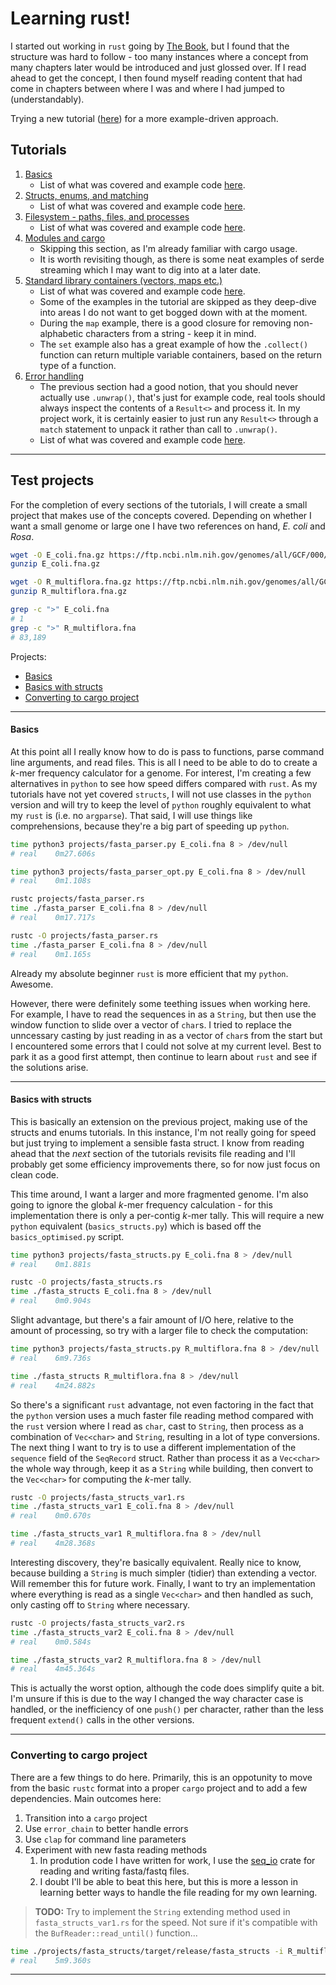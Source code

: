 # Learning rust!

I started out working in `rust` going by [The Book](https://doc.rust-lang.org/book/), but I found that the structure was hard to follow - too many instances where a concept from many chapters later would be introduced and just glossed over. If I read ahead to get the concept, I then found myself reading content that had come in chapters between where I was and where I had jumped to (understandably).

Trying a new tutorial ([here](https://stevedonovan.github.io/rust-gentle-intro/)) for a more example-driven approach.

## Tutorials

1. [Basics](https://stevedonovan.github.io/rust-gentle-intro/1-basics.html)
   * List of what was covered and example code [here](docs/1.basics.md).
1. [Structs, enums, and matching](https://stevedonovan.github.io/rust-gentle-intro/2-structs-enums-lifetimes.html)
   * List of what was covered and example code [here](docs/2.structs_enums.md).
1. [Filesystem - paths, files, and processes](https://stevedonovan.github.io/rust-gentle-intro/3-filesystem.html)
   * List of what was covered and example code [here](docs/3.filesystem.md).
1. [Modules and cargo](https://stevedonovan.github.io/rust-gentle-intro/4-modules.html)
   * Skipping this section, as I'm already familiar with cargo usage.
   * It is worth revisiting though, as there is some neat examples of serde streaming which I may want to dig into at a later date.
1. [Standard library containers (vectors, maps etc.)](https://stevedonovan.github.io/rust-gentle-intro/5-stdlib-containers.html)
   * List of what was covered and example code [here](docs/5.containers.md).
   * Some of the examples in the tutorial are skipped as they deep-dive into areas I do not want to get bogged down with at the moment.
   * During the `map` example, there is a good closure for removing non-alphabetic characters from a string - keep it in mind.
   * The `set` example also has a great example of how the `.collect()` function can return multiple variable containers, based on the return type of a function.
1. [Error handling](https://stevedonovan.github.io/rust-gentle-intro/6-error-handling.html)
   * The previous section had a good notion, that you should never actually use `.unwrap()`, that's just for example code, real tools should always inspect the contents of a `Result<>` and process it. In my project work, it is certainly easier to just run any `Result<>` through a `match` statement to unpack it rather than call to `.unwrap()`.
   * List of what was covered and example code [here](docs/6.error_handling.md).

---

## Test projects

For the completion of every sections of the tutorials, I will create a small project that makes use of the concepts covered. Depending on whether I want a small genome or large one I have two references on hand, *E. coli* and *Rosa*.

```bash
wget -O E_coli.fna.gz https://ftp.ncbi.nlm.nih.gov/genomes/all/GCF/000/005/845/GCF_000005845.2_ASM584v2/GCF_000005845.2_ASM584v2_genomic.fna.gz
gunzip E_coli.fna.gz

wget -O R_multiflora.fna.gz https://ftp.ncbi.nlm.nih.gov/genomes/all/GCA/002/564/525/GCA_002564525.1_RMU_r2.0/GCA_002564525.1_RMU_r2.0_genomic.fna.gz
gunzip R_multiflora.fna.gz

grep -c ">" E_coli.fna
# 1
grep -c ">" R_multiflora.fna
# 83,189
```

Projects:

* [Basics](#basics)
* [Basics with structs](#basics-with-structs)
* [Converting to cargo project](#converting-to-cargo-project)

---

#### Basics

At this point all I really know how to do is pass to functions, parse command line arguments, and read files. This is all I need to be able to do to create a *k*-mer frequency calculator for a genome. For interest, I'm creating a few alternatives in `python` to see how speed differs compared with `rust`. As my tutorials have not yet covered `structs`, I will not use classes in the `python` version and will try to keep the level of `python` roughly equivalent to what my `rust` is (i.e. no `argparse`). That said, I will use things like comprehensions, because they're a big part of speeding up `python`.

```bash
time python3 projects/fasta_parser.py E_coli.fna 8 > /dev/null
# real    0m27.606s

time python3 projects/fasta_parser_opt.py E_coli.fna 8 > /dev/null
# real    0m1.108s

rustc projects/fasta_parser.rs
time ./fasta_parser E_coli.fna 8 > /dev/null
# real    0m17.717s

rustc -O projects/fasta_parser.rs
time ./fasta_parser E_coli.fna 8 > /dev/null
# real    0m1.165s
```

Already my absolute beginner `rust` is more efficient that my `python`. Awesome.

However, there were definitely some teething issues when working here. For example, I have to read the sequences in as a `String`, but then use the window function to slide over a vector of `char`s. I tried to replace the unncessary casting by just reading in as a vector of `char`s from the start but I encountered some errors that I could not solve at my current level. Best to park it as a good first attempt, then continue to learn about `rust` and see if the solutions arise.

---

#### Basics with structs

This is basically an extension on the previous project, making use of the structs and enums tutorials. In this instance, I'm not really going for speed but just trying to implement a sensible fasta struct. I know from reading ahead that the *next* section of the tutorials revisits file reading and I'll probably get some efficiency improvements there, so for now just focus on clean code.

This time around, I want a larger and more fragmented genome. I'm also going to ignore the global *k*-mer frequency calculation - for this implementation there is only a per-contig *k*-mer tally. This will require a new `python` equivalent (`basics_structs.py`) which is based off the `basics_optimised.py` script.

```bash
time python3 projects/fasta_structs.py E_coli.fna 8 > /dev/null
# real    0m1.881s

rustc -O projects/fasta_structs.rs
time ./fasta_structs E_coli.fna 8 > /dev/null
# real    0m0.904s
```

Slight advantage, but there's a fair amount of I/O here, relative to the amount of processing, so try with a larger file to check the computation:

```bash
time python3 projects/fasta_structs.py R_multiflora.fna 8 > /dev/null
# real    6m9.736s

time ./fasta_structs R_multiflora.fna 8 > /dev/null
# real    4m24.882s
```

So there's a significant `rust` advantage, not even factoring in the fact that the `python` version uses a much faster file reading method compared with the `rust` version where I read as `char`, cast to `String`, then process as a combination of `Vec<char>` and `String`, resulting in a lot of type conversions. The next thing I want to try is to use a different implementation of the `sequence` field of the `SeqRecord` struct. Rather than process it as a `Vec<char>` the whole way through, keep it as a `String` while building, then convert to the `Vec<char>` for computing the *k*-mer tally.

```bash
rustc -O projects/fasta_structs_var1.rs
time ./fasta_structs_var1 E_coli.fna 8 > /dev/null
# real    0m0.670s

time ./fasta_structs_var1 R_multiflora.fna 8 > /dev/null
# real    4m28.368s
```

Interesting discovery, they're basically equivalent. Really nice to know, because building a `String` is much simpler (tidier) than extending a vector. Will remember this for future work. Finally, I want to try an implementation where everything is read as a single `Vec<char>` and then handled as such, only casting off to `String` where necessary.

```bash
rustc -O projects/fasta_structs_var2.rs
time ./fasta_structs_var2 E_coli.fna 8 > /dev/null
# real    0m0.584s

time ./fasta_structs_var2 R_multiflora.fna 8 > /dev/null
# real    4m45.364s
```

This is actually the worst option, although the code does simplify quite a bit. I'm unsure if this is due to the way I changed the way character case is handled, or the inefficiency of one `push()` per character, rather than the less frequent `extend()` calls in the other versions. 

---

### Converting to cargo project

There are a few things to do here. Primarily, this is an oppotunity to move from the basic `rustc` format into a proper `cargo` project and to add a few dependencies. Main outcomes here:

1. Transition into a `cargo` project
1. Use `error_chain` to better handle errors
1. Use `clap` for command line parameters
1. Experiment with new fasta reading methods
   1. In prodution code I have written for work, I use the [seq_io](https://docs.rs/seq_io/latest/seq_io/) crate for reading and writing fasta/fastq files.
   1. I doubt I'll be able to beat this here, but this is more a lesson in learning better ways to handle the file reading for my own learning.

>**TODO:** Try to implement the `String` extending method used in `fasta_structs_var1.rs` for the speed. Not sure if it's compatible with the `BufReader::read_until()` function...

```bash
time ./projects/fasta_structs/target/release/fasta_structs -i R_multiflora.fna -k 8 > /dev/null
# real    5m9.360s
```

---
